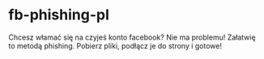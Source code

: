 # fb-phishing-pl
Chcesz włamać się na czyjeś konto facebook? Nie ma problemu! Załatwię to metodą phishing. Pobierz pliki, podłącz je do strony i gotowe!
